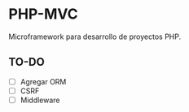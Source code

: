 # PHP-MVC

Microframework para desarrollo de proyectos PHP.

## TO-DO

- [ ] Agregar ORM
- [ ] CSRF
- [ ] Middleware